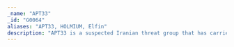 ```yaml
---
_name: "APT33"
_id: "G0064"
aliases: "APT33, HOLMIUM, Elfin"
description: "APT33 is a suspected Iranian threat group that has carried out operations since at least 2013. The group has targeted organizations across multiple industries in the United States, Saudi Arabia, and South Korea, with a particular interest in the aviation and energy sectors.  "
---
```

